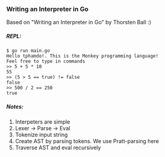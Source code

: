 ### Writing an Interpreter in Go

Based on "Writing an Interpreter in Go" by Thorsten Ball :)

##### REPL:
```shell-session
$ go run main.go
Hello tphamdo!. This is the Monkey programming language!
Feel free to type in commands
>> 5 + 5 * 10
55
>> (5 > 5 == true) != false
false
>> 500 / 2 == 250
true
```

##### Notes:
<ol>
  <li>Interpeters are simple</li>
  <li>Lexer -> Parse -> Eval</li>
  <li>Tokenize input string</li>
  <li>Create AST by parsing tokens. We use Pratt-parsing here</li>
  <li>Traverse AST and eval recursively</li>
</ol>
